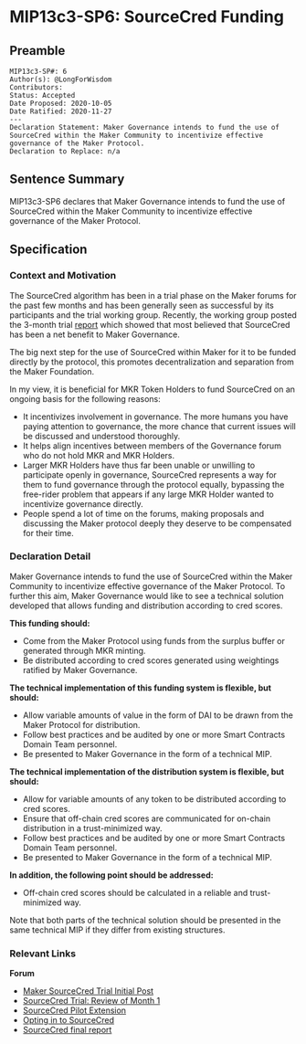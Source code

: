 # MIP13c3-SP6: SourceCred Funding

## Preamble
```
MIP13c3-SP#: 6
Author(s): @LongForWisdom
Contributors:
Status: Accepted
Date Proposed: 2020-10-05
Date Ratified: 2020-11-27
---
Declaration Statement: Maker Governance intends to fund the use of SourceCred within the Maker Community to incentivize effective governance of the Maker Protocol.
Declaration to Replace: n/a
```

## Sentence Summary

MIP13c3-SP6 declares that Maker Governance intends to fund the use of SourceCred within the Maker Community to incentivize effective governance of the Maker Protocol.

## Specification

### Context and Motivation

The SourceCred algorithm has been in a trial phase on the Maker forums for the past few months and has been generally seen as successful by its participants and the trial working group. Recently, the working group posted the 3-month trial [report](https://forum.makerdao.com/t/sourcecred-trial-final-report/4569) which showed that most believed that SourceCred has been a net benefit to Maker Governance.

The big next step for the use of SourceCred within Maker for it to be funded directly by the protocol, this promotes decentralization and separation from the Maker Foundation.

In my view, it is beneficial for MKR Token Holders to fund SourceCred on an ongoing basis for the following reasons:
- It incentivizes involvement in governance. The more humans you have paying attention to governance, the more chance that current issues will be discussed and understood thoroughly. 
- It helps align incentives between members of the Governance forum who do not hold MKR and MKR Holders.
- Larger MKR Holders have thus far been unable or unwilling to participate openly in governance, SourceCred represents a way for them to fund governance through the protocol equally, bypassing the free-rider problem that appears if any large MKR Holder wanted to incentivize governance directly.
- People spend a lot of time on the forums, making proposals and discussing the Maker protocol deeply they deserve to be compensated for their time.

### Declaration Detail

Maker Governance intends to fund the use of SourceCred within the Maker Community to incentivize effective governance of the Maker Protocol. To further this aim, Maker Governance would like to see a technical solution developed that allows funding and distribution according to cred scores.

**This funding should:**
- Come from the Maker Protocol using funds from the surplus buffer or generated through MKR minting.
- Be distributed according to cred scores generated using weightings ratified by Maker Governance.  

**The technical implementation of this funding system is flexible, but should:**
- Allow variable amounts of value in the form of DAI to be drawn from the Maker Protocol for distribution.
- Follow best practices and be audited by one or more Smart Contracts Domain Team personnel.  
- Be presented to Maker Governance in the form of a technical MIP.  

**The technical implementation of the distribution system is flexible, but should:**
- Allow for variable amounts of any token to be distributed according to cred scores.
- Ensure that off-chain cred scores are communicated for on-chain distribution in a trust-minimized way.  
- Follow best practices and be audited by one or more Smart Contracts Domain Team personnel.  
- Be presented to Maker Governance in the form of a technical MIP.  

**In addition, the following point should be addressed:**
- Off-chain cred scores should be calculated in a reliable and trust-minimized way.

Note that both parts of the technical solution should be presented in the same technical MIP if they differ from existing structures.

### Relevant Links

**Forum**
- [Maker SourceCred Trial Initial Post](https://forum.makerdao.com/t/maker-sourcecred-trial/2551)
- [SourceCred Trial: Review of Month 1](https://forum.makerdao.com/t/sourcecred-trial-review-of-month-1-payout-increase/2999)  
- [SourceCred Pilot Extension](https://forum.makerdao.com/t/sourcecred-pilot-extension/3892)  
- [Opting in to SourceCred](https://forum.makerdao.com/t/opting-in-to-sourcecred-wth-is-sourcecred/3913)  
- [SourceCred final report](https://forum.makerdao.com/t/sourcecred-trial-final-report/4569)
